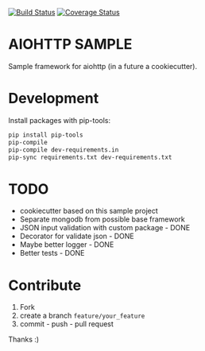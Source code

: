 
[![Build Status](https://travis-ci.org/sonic182/aiohttp_sample.svg?branch=master)](https://travis-ci.org/sonic182/aiohttp_sample)
[![Coverage Status](https://coveralls.io/repos/github/sonic182/aiohttp_sample/badge.svg?branch=master)](https://coveralls.io/github/sonic182/aiohttp_sample?branch=master)
# AIOHTTP SAMPLE

Sample framework for aiohttp (in a future a cookiecutter).

# Development

Install packages with pip-tools:
```bash
pip install pip-tools
pip-compile
pip-compile dev-requirements.in
pip-sync requirements.txt dev-requirements.txt
```

# TODO

* cookiecutter based on this sample project
* Separate mongodb from possible base framework
* JSON input validation with custom package - DONE
* Decorator for validate json - DONE
* Maybe better logger - DONE
* Better tests - DONE

# Contribute

1. Fork
2. create a branch `feature/your_feature`
3. commit - push - pull request

Thanks :)
